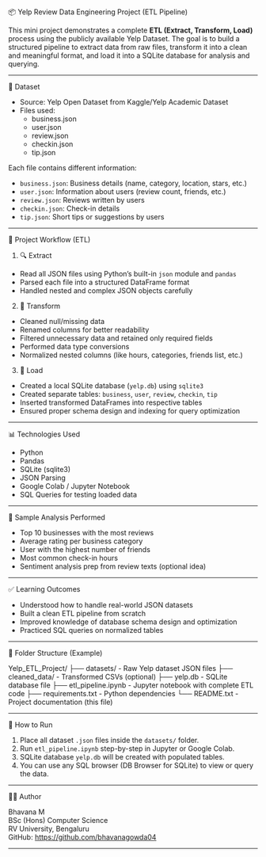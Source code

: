 📦 Yelp Review Data Engineering Project (ETL Pipeline)

This mini project demonstrates a complete **ETL (Extract, Transform, Load)** process using the publicly available Yelp Dataset. The goal is to build a structured pipeline to extract data from raw files, transform it into a clean and meaningful format, and load it into a SQLite database for analysis and querying.

------------------------------------------------------------

📁 Dataset

- Source: Yelp Open Dataset from Kaggle/Yelp Academic Dataset
- Files used:
  - business.json
  - user.json
  - review.json
  - checkin.json
  - tip.json

Each file contains different information:
- `business.json`: Business details (name, category, location, stars, etc.)
- `user.json`: Information about users (review count, friends, etc.)
- `review.json`: Reviews written by users
- `checkin.json`: Check-in details
- `tip.json`: Short tips or suggestions by users

------------------------------------------------------------

🧠 Project Workflow (ETL)

1. 🔍 Extract
- Read all JSON files using Python’s built-in `json` module and `pandas`
- Parsed each file into a structured DataFrame format
- Handled nested and complex JSON objects carefully

2. 🧹 Transform
- Cleaned null/missing data
- Renamed columns for better readability
- Filtered unnecessary data and retained only required fields
- Performed data type conversions
- Normalized nested columns (like hours, categories, friends list, etc.)

3. 💾 Load
- Created a local SQLite database (`yelp.db`) using `sqlite3`
- Created separate tables: `business`, `user`, `review`, `checkin`, `tip`
- Inserted transformed DataFrames into respective tables
- Ensured proper schema design and indexing for query optimization

------------------------------------------------------------

📊 Technologies Used

- Python
- Pandas
- SQLite (sqlite3)
- JSON Parsing
- Google Colab / Jupyter Notebook
- SQL Queries for testing loaded data

------------------------------------------------------------

🧪 Sample Analysis Performed

- Top 10 businesses with the most reviews
- Average rating per business category
- User with the highest number of friends
- Most common check-in hours
- Sentiment analysis prep from review texts (optional idea)

------------------------------------------------------------

✅ Learning Outcomes

- Understood how to handle real-world JSON datasets
- Built a clean ETL pipeline from scratch
- Improved knowledge of database schema design and optimization
- Practiced SQL queries on normalized tables

------------------------------------------------------------

📂 Folder Structure (Example)

Yelp_ETL_Project/
├── datasets/                - Raw Yelp dataset JSON files
├── cleaned_data/            - Transformed CSVs (optional)
├── yelp.db                  - SQLite database file
├── etl_pipeline.ipynb       - Jupyter notebook with complete ETL code
├── requirements.txt         - Python dependencies
└── README.txt               - Project documentation (this file)

------------------------------------------------------------

🚀 How to Run

1. Place all dataset `.json` files inside the `datasets/` folder.
2. Run `etl_pipeline.ipynb` step-by-step in Jupyter or Google Colab.
3. SQLite database `yelp.db` will be created with populated tables.
4. You can use any SQL browser (DB Browser for SQLite) to view or query the data.

------------------------------------------------------------

🙋‍♀️ Author

Bhavana M  
BSc (Hons) Computer Science  
RV University, Bengaluru  
GitHub: https://github.com/bhavanagowda04

------------------------------------------------------------

